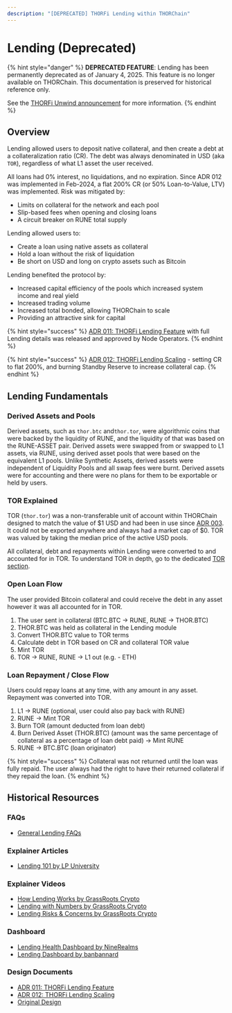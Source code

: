 ```yaml
---
description: "[DEPRECATED] THORFi Lending within THORChain"
---
```


# Lending (Deprecated)

{% hint style="danger" %}
**DEPRECATED FEATURE**: Lending has been permanently deprecated as of January 4, 2025. This feature is no longer available on THORChain. This documentation is preserved for historical reference only.

See the [THORFi Unwind announcement](https://medium.com/thorchain/thorfi-unwind-96b46dff72c0) for more information.
{% endhint %}

## Overview

Lending allowed users to deposit native collateral, and then create a debt at a collateralization ratio (CR). The debt was always denominated in USD (aka `TOR`), regardless of what L1 asset the user received.

All loans had 0% interest, no liquidations, and no expiration. Since ADR 012 was implemented in Feb-2024, a flat 200% CR (or 50% Loan-to-Value, LTV) was implemented. Risk was mitigated by:

* Limits on collateral for the network and each pool
* Slip-based fees when opening and closing loans
* A circuit breaker on RUNE total supply

Lending allowed users to:

* Create a loan using native assets as collateral
* Hold a loan without the risk of liquidation
* Be short on USD and long on crypto assets such as Bitcoin

Lending benefited the protocol by:

* Increased capital efficiency of the pools which increased system income and real yield
* Increased trading volume
* Increased total bonded, allowing THORChain to scale
* Providing an attractive sink for capital

{% hint style="success" %}
[ADR 011: THORFi Lending Feature](https://dev.thorchain.org/architecture/adr-011-lending.html) with full Lending details was released and approved by Node Operators.
{% endhint %}

{% hint style="success" %}
[ADR 012: THORFi Lending Scaling](https://dev.thorchain.org/architecture/adr-012-scale-lending.html) - setting CR to flat 200%, and burning Standby Reserve to increase collateral cap.
{% endhint %}

## Lending Fundamentals

### Derived Assets and Pools

Derived assets, such as `thor.btc` and`thor.tor`, were algorithmic coins that were backed by the liquidity of RUNE, and the liquidity of that was based on the RUNE-ASSET pair. Derived assets were swapped from or swapped to L1 assets, via RUNE, using derived asset pools that were based on the equivalent L1 pools. Unlike Synthetic Assets, derived assets were independent of Liquidity Pools and all swap fees were burnt. Derived assets were for accounting and there were no plans for them to be exportable or held by users.

### TOR Explained

TOR (`thor.tor`) was a non-transferable unit of account within THORChain designed to match the value of $1 USD and had been in use since [ADR 003](https://dev.thorchain.org/architecture/adr-003-flooredoutboundfee.html). It could not be exported anywhere and always had a market cap of $0. TOR was valued by taking the median price of the active USD pools.

All collateral, debt and repayments within Lending were converted to and accounted for in TOR. To understand TOR in depth, go to the dedicated [TOR section](../thorchain-finance/tor.md).

### Open Loan Flow

The user provided Bitcoin collateral and could receive the debt in any asset however it was all accounted for in TOR.

1. The user sent in collateral (BTC.BTC -> RUNE, RUNE -> THOR.BTC)
2. THOR.BTC was held as collateral in the Lending module
3. Convert THOR.BTC value to TOR terms
4. Calculate debt in TOR based on CR and collateral TOR value
5. Mint TOR
6. TOR -> RUNE, RUNE -> L1 out (e.g. - ETH)

### Loan Repayment / Close Flow

Users could repay loans at any time, with any amount in any asset. Repayment was converted into TOR.

1. L1 -> RUNE (optional, user could also pay back with RUNE)
2. RUNE -> Mint TOR
3. Burn TOR (amount deducted from loan debt)
4. Burn Derived Asset (THOR.BTC) (amount was the same percentage of collateral as a percentage of loan debt paid) -> Mint RUNE
5. RUNE -> BTC.BTC (loan originator)

{% hint style="success" %}
Collateral was not returned until the loan was fully repaid. The user always had the right to have their returned collateral if they repaid the loan.
{% endhint %}

## Historical Resources

### FAQs

* [General Lending FAQs](lending-faq.md)

### Explainer Articles

* [Lending 101 by LP University](https://crypto-university.medium.com/under-the-hood-lending-101-f934e1c22792)

### Explainer Videos

* [How Lending Works by GrassRoots Crypto](https://youtu.be/AaqHG00RJks)
* [Lending with Numbers by GrassRoots Crypto](https://youtu.be/PVpYU5kCOHI)
* [Lending Risks & Concerns by GrassRoots Crypto](https://www.youtube.com/watch?v=glY_RVYdsfM)

### Dashboard

* [Lending Health Dashboard by NineRealms](https://dashboards.ninerealms.com/#lending)
* [Lending Dashboard by banbannard](https://flipsidecrypto.xyz/banbannard/thorchain-lending-fOAKej)

### Design Documents

* [ADR 011: THORFi Lending Feature](https://dev.thorchain.org/architecture/adr-011-lending.html)
* [ADR 012: THORFi Lending Scaling](https://dev.thorchain.org/architecture/adr-012-scale-lending.html)
* [Original Design](https://gitlab.com/thorchain/thornode/-/issues/1412)